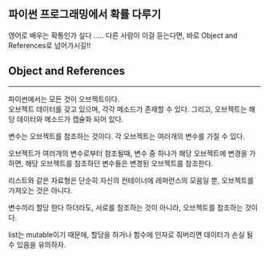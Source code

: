 ## 파이썬 프로그래밍에서 확률 다루기
영어로 배우는 확통인가 싶다 ..... 다른 사람이 이걸 듣는다면, 바로 Object and References로 넘어가시길!!

## Object and References
---
파이썬에서는 모든 것이 오브젝트이다.  
오브젝트 데이터를 갖고 있으며, 각각 메소드가 존재할 수 있다. 그리고, 오브젝트는 해당 데이터와 메소드가 캡슐화 되어 있다.

변수는 오브젝트를 참조하는 것이다.
각 오브젝트는 여러개의 변수를 가질 수 있다.

오브젝트가 여러개의 변수로부터 참조될때,
변수 중 하나가 해당 오브젝트에 변경을 가하면,  해당 오브젝트를 참조하던 변수들은 변경된 오브젝트를 참조한다.

리스트와 같은 자료형은 단순히 자신의 컨테이너에 레퍼런스의 모음일 뿐, 오브젝트를 가져오는 것은 아니다.

변수끼리 할당 한다 하더라도, 서로를 참조하는 것이 아니라, 오브젝트를 참조하는 것이다.

list는 mutable이기 때문에, 할당을 하거나 함수에 인자로 줘버리면 데이터가 손실 될 수 있음을 유의하자.
